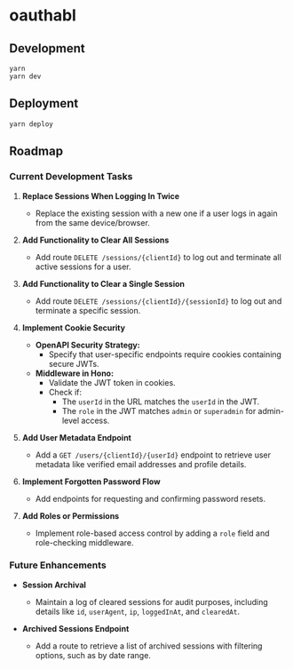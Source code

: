 # oauthabl

## Development

```
yarn
yarn dev
```

## Deployment

```
yarn deploy
```

## Roadmap

### Current Development Tasks

1. **Replace Sessions When Logging In Twice**
   - Replace the existing session with a new one if a user logs in again from the same device/browser.

2. **Add Functionality to Clear All Sessions**
   - Add route `DELETE /sessions/{clientId}` to log out and terminate all active sessions for a user.

3. **Add Functionality to Clear a Single Session**
   - Add route `DELETE /sessions/{clientId}/{sessionId}` to log out and terminate a specific session.

4. **Implement Cookie Security**
   - **OpenAPI Security Strategy:**
     - Specify that user-specific endpoints require cookies containing secure JWTs.
   - **Middleware in Hono:**
     - Validate the JWT token in cookies.
     - Check if:
       - The `userId` in the URL matches the `userId` in the JWT.
       - The `role` in the JWT matches `admin` or `superadmin` for admin-level access.

5. **Add User Metadata Endpoint**
   - Add a `GET /users/{clientId}/{userId}` endpoint to retrieve user metadata like verified email addresses and profile details.

6. **Implement Forgotten Password Flow**
   - Add endpoints for requesting and confirming password resets.

7. **Add Roles or Permissions**
   - Implement role-based access control by adding a `role` field and role-checking middleware.

### Future Enhancements

- **Session Archival**
  - Maintain a log of cleared sessions for audit purposes, including details like `id`, `userAgent`, `ip`, `loggedInAt`, and `clearedAt`.

- **Archived Sessions Endpoint**
  - Add a route to retrieve a list of archived sessions with filtering options, such as by date range.

